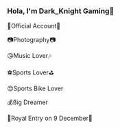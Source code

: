 ### Hola, I'm Dark_Knight Gaming👋

💯Official Account🔐

📷Photography📷

😘Music Lover🎶

⚽Sports Lover⛳

😍Sports Bike Lover

💰ßig Dreamer

👑Royal Entry on 9 December🎂





